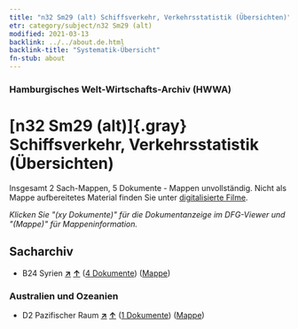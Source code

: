 ```yaml
---
title: "n32 Sm29 (alt) Schiffsverkehr, Verkehrsstatistik (Übersichten)"
etr: category/subject/n32 Sm29 (alt)
modified: 2021-03-13
backlink: ../../about.de.html
backlink-title: "Systematik-Übersicht"
fn-stub: about
---
```


### Hamburgisches Welt-Wirtschafts-Archiv (HWWA)
# [n32 Sm29 (alt)]{.gray}&#8201; Schiffsverkehr, Verkehrsstatistik (Übersichten)&#160; 




Insgesamt 2 Sach-Mappen, 5 Dokumente - Mappen unvollständig.
Nicht als Mappe aufbereitetes Material finden Sie unter [digitalisierte Filme](/film/h1_sh).

_Klicken Sie "(xy Dokumente)" für die Dokumentanzeige im DFG-Viewer und "(Mappe)" für Mappeninformation._

## Sacharchiv



- B24 Syrien [**&nearr;**](../../../geo/i/141114/about.de.html "Syrien (alle Mappen)") [**&uarr;**](../../../geo/about.de.html#B24 "Ländersystematik") (<a href="https://pm20.zbw.eu/dfgview/sh/141114,145603" title="über: Syrien : Schiffsverkehr, Verkehrsstatistik (Übersichten)" target="_blank">4 Dokumente</a>) ([Mappe](http://purl.org/pressemappe20/folder/sh/141114,145603))

### Australien und Ozeanien

- D2 Pazifischer Raum [**&nearr;**](../../../geo/i/141593/about.de.html "Pazifischer Raum (alle Mappen)") [**&uarr;**](../../../geo/about.de.html#D2 "Ländersystematik") (<a href="https://pm20.zbw.eu/dfgview/sh/141593,145603" title="über: Pazifischer Raum : Schiffsverkehr, Verkehrsstatistik (Übersichten)" target="_blank">1 Dokumente</a>) ([Mappe](http://purl.org/pressemappe20/folder/sh/141593,145603))


